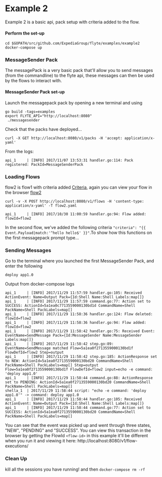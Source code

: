 # Example 2
Example 2 is a basic api, pack setup with criteria added to the flow.

#### Perform the set-up

```
cd $GOPATH/src/github.com/ExpediaGroup/flyte/examples/example2
docker-compose up
```

### MessageSender Pack
The messagePack is a very basic pack that'll allow you to send messages (from the commandline) to the flyte api, these messages
can then be used by the flows to interact with.

#### MessageSender Pack set-up
Launch the messagepack pack by opening a new terminal and using
```
go build -tags=examples
export FLYTE_API="http://localhost:8080"
 ./messagesender
```

Check that the packs have deployed...

```
curl -X GET http://localhost:8080/v1/packs -H 'accept: application/x-yaml'
```

From the logs:
```
api_1     | [INFO] 2017/11/07 13:53:31 handler.go:114: Pack registered: PackId=MessageSenderPack
```

### Loading Flows
flow2 is flow1 with criteria added [Criteria](https://github.com/ExpediaGroup/flyte/blob/master/README.md#criteria), again you can view your flow in the browser [flow2](http://localhost:8080/v1/flows/flow2)

```
curl -v -X POST http://localhost:8080/v1/flows -H 'content-type: application/x-yaml' -T flow2.yaml
```

```
api_1     | [INFO] 2017/10/30 11:00:59 handler.go:94: Flow added: flowId=flow2
```

In the second flow, we've added the following criteria ```"criteria": "{{ Event.Payload|match:'^hello hello$' }}"```.To show how this functions on the first messagepack prompt type...

### Sending Messages
Go to the terminal where you launched the first MessageSender Pack, and enter the following


```
deploy app1.0
```

Output from docker-compose logs
```
api_1     | [INFO] 2017/11/29 11:57:59 handler.go:105: Received ActionEvent: Name=Output Pack={Id:Shell Name:Shell Labels:map[]}
api_1     | [INFO] 2017/11/29 11:57:59 command.go:77: Action set to SUCCESS: ActionId=5a1ea0c7713559000130bd1d CommandName=Shell PackName=Shell PackLabels=map[]
api_1     | [INFO] 2017/11/29 11:58:36 handler.go:124: Flow deleted: flowId=flow2
api_1     | [INFO] 2017/11/29 11:58:36 handler.go:94: Flow added: flowId=flow2
api_1     | [INFO] 2017/11/29 11:58:42 handler.go:75: Received Event: EventName=SendMessage Pack={Id:MessageSender Name:MessageSender Labels:map[]}
api_1     | [INFO] 2017/11/29 11:58:42 step.go:89: EventName=SendMessage matched Flow=5a1ea0f2713559000130bd1f FlowDefId=flow2 Step=output
api_1     | [INFO] 2017/11/29 11:58:42 step.go:185: ActionResponse set to NEW: ActionId=5a1ea0f2713559000130bd20 CommandName=Shell PackName=Shell PackLabels=map[] Step=output Flow=5a1ea0f2713559000130bd1f FlowDefId=flow2 input=echo -e command: 'deploy app1.0'
api_1     | [INFO] 2017/11/29 11:58:44 command.go:88: ActionResponse set to PENDING: ActionId=5a1ea0f2713559000130bd20 CommandName=Shell PackName=Shell PackLabels=map[]
shella_1  | 2017/11/29 11:58:44 script: "echo -e command: 'deploy app1.0'" -> command: deploy app1.0
api_1     | [INFO] 2017/11/29 11:58:44 handler.go:105: Received ActionEvent: Name=Output Pack={Id:Shell Name:Shell Labels:map[]}
api_1     | [INFO] 2017/11/29 11:58:44 command.go:77: Action set to SUCCESS: ActionId=5a1ea0f2713559000130bd20 CommandName=Shell PackName=Shell PackLabels=map[]
```

You can see that the event was picked up and went through three states, "NEW", "PENDING" and "SUCCESS". You can view this transaction in the browser by getting the
FlowId ```<flow-id>``` in this example it'll be different when you run it and viewing it here: http://localhost:8080/v1/flow-executions/<flow-id>

### Clean Up
kill all the sessions you have running! and then ```docker-compose rm -rf```
